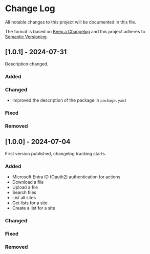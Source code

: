 # Change Log
All notable changes to this project will be documented in this file.
 
The format is based on [Keep a Changelog](https://keepachangelog.com/)
and this project adheres to [Semantic Versioning](https://semver.org/).

## [1.0.1] - 2024-07-31

Description changed.

### Added

### Changed

- Improved the description of the package in `package.yaml`

### Fixed

### Removed

## [1.0.0] - 2024-07-04
 
First version published, changelog tracking starts.
 
### Added
- Microsoft Entra ID (Oauth2) authentication for actions
- Download a file
- Upload a file
- Search files
- List all sites
- Get lists for a site
- Create a list for a site
 
### Changed
 
### Fixed

### Removed
